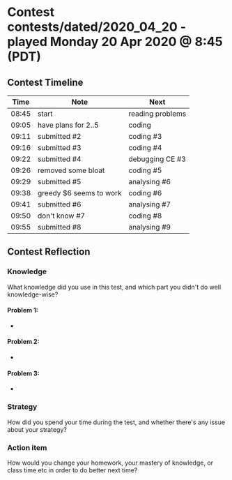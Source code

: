 # Contest contests/dated/2020_04_20 - played Monday 20 Apr 2020 @ 8:45 (PDT)

## Contest Timeline

| Time | Note | Next |
|----|----|----|
08:45 | start | reading problems
09:05 | have plans for 2..5 | coding
09:11 | submitted #2 | coding #3
09:16 | submitted #3 | coding #4
09:22 | submitted #4 | debugging CE #3
09:26 | removed some bloat | coding #5
09:29 | submitted #5 | analysing #6
09:38 | greedy $6 seems to work | coding #6
09:41 | submitted #6 | analysing #7
09:50 | don't know #7 | coding #8
09:55 | submitted #8 | analysing #9

## Contest Reflection

### Knowledge
What knowledge did you use in this test, and which part you didn't do well knowledge-wise?

#### Problem 1:

-

#### Problem 2:

-

#### Problem 3:

-

### Strategy
How did you spend your time during the test, and whether there's any issue about your strategy?

### Action item
How would you change your homework, your mastery of knowledge, or class time etc in order to do better next time?
